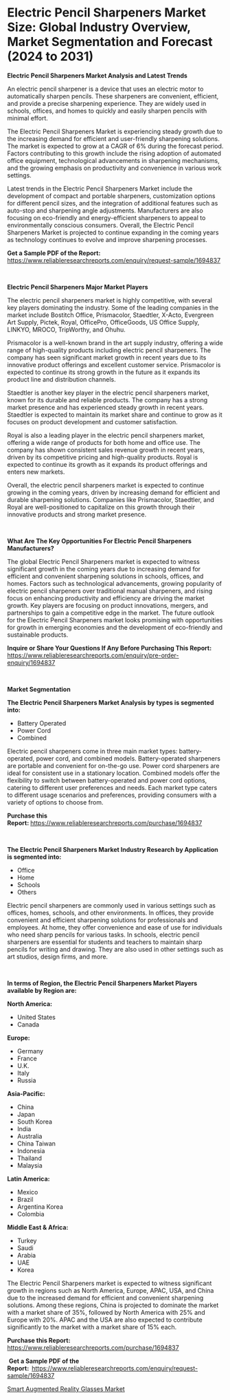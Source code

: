 <p><h1>Electric Pencil Sharpeners Market Size: Global Industry Overview, Market Segmentation and Forecast (2024 to 2031)</h1></p><p><strong>Electric Pencil Sharpeners Market Analysis and Latest Trends</strong></p>
<p><p>An electric pencil sharpener is a device that uses an electric motor to automatically sharpen pencils. These sharpeners are convenient, efficient, and provide a precise sharpening experience. They are widely used in schools, offices, and homes to quickly and easily sharpen pencils with minimal effort.</p><p>The Electric Pencil Sharpeners Market is experiencing steady growth due to the increasing demand for efficient and user-friendly sharpening solutions. The market is expected to grow at a CAGR of 6% during the forecast period. Factors contributing to this growth include the rising adoption of automated office equipment, technological advancements in sharpening mechanisms, and the growing emphasis on productivity and convenience in various work settings.</p><p>Latest trends in the Electric Pencil Sharpeners Market include the development of compact and portable sharpeners, customization options for different pencil sizes, and the integration of additional features such as auto-stop and sharpening angle adjustments. Manufacturers are also focusing on eco-friendly and energy-efficient sharpeners to appeal to environmentally conscious consumers. Overall, the Electric Pencil Sharpeners Market is projected to continue expanding in the coming years as technology continues to evolve and improve sharpening processes.</p></p>
<p><strong>Get a Sample PDF of the Report:&nbsp;</strong> <a href="https://www.reliableresearchreports.com/enquiry/request-sample/1694837">https://www.reliableresearchreports.com/enquiry/request-sample/1694837</a></p>
<p>&nbsp;</p>
<p><strong>Electric Pencil Sharpeners Major Market Players</strong></p>
<p><p>The electric pencil sharpeners market is highly competitive, with several key players dominating the industry. Some of the leading companies in the market include Bostitch Office, Prismacolor, Staedtler, X-Acto, Evergreen Art Supply, Pictek, Royal, OfficePro, OfficeGoods, US Office Supply, LINKYO, MROCO, TripWorthy, and Ohuhu.</p><p>Prismacolor is a well-known brand in the art supply industry, offering a wide range of high-quality products including electric pencil sharpeners. The company has seen significant market growth in recent years due to its innovative product offerings and excellent customer service. Prismacolor is expected to continue its strong growth in the future as it expands its product line and distribution channels.</p><p>Staedtler is another key player in the electric pencil sharpeners market, known for its durable and reliable products. The company has a strong market presence and has experienced steady growth in recent years. Staedtler is expected to maintain its market share and continue to grow as it focuses on product development and customer satisfaction.</p><p>Royal is also a leading player in the electric pencil sharpeners market, offering a wide range of products for both home and office use. The company has shown consistent sales revenue growth in recent years, driven by its competitive pricing and high-quality products. Royal is expected to continue its growth as it expands its product offerings and enters new markets.</p><p>Overall, the electric pencil sharpeners market is expected to continue growing in the coming years, driven by increasing demand for efficient and durable sharpening solutions. Companies like Prismacolor, Staedtler, and Royal are well-positioned to capitalize on this growth through their innovative products and strong market presence.</p></p>
<p>&nbsp;</p>
<p><strong>What Are The Key Opportunities For Electric Pencil Sharpeners Manufacturers?</strong></p>
<p><p>The global Electric Pencil Sharpeners market is expected to witness significant growth in the coming years due to increasing demand for efficient and convenient sharpening solutions in schools, offices, and homes. Factors such as technological advancements, growing popularity of electric pencil sharpeners over traditional manual sharpeners, and rising focus on enhancing productivity and efficiency are driving the market growth. Key players are focusing on product innovations, mergers, and partnerships to gain a competitive edge in the market. The future outlook for the Electric Pencil Sharpeners market looks promising with opportunities for growth in emerging economies and the development of eco-friendly and sustainable products.</p></p>
<p><strong>Inquire or Share Your Questions If Any Before Purchasing This Report:</strong> <a href="https://www.reliableresearchreports.com/enquiry/pre-order-enquiry/1694837">https://www.reliableresearchreports.com/enquiry/pre-order-enquiry/1694837</a></p>
<p>&nbsp;</p>
<p><strong>Market Segmentation</strong></p>
<p><strong>The Electric Pencil Sharpeners Market Analysis by types is segmented into:</strong></p>
<p><ul><li>Battery Operated</li><li>Power Cord</li><li>Combined</li></ul></p>
<p><p>Electric pencil sharpeners come in three main market types: battery-operated, power cord, and combined models. Battery-operated sharpeners are portable and convenient for on-the-go use. Power cord sharpeners are ideal for consistent use in a stationary location. Combined models offer the flexibility to switch between battery-operated and power cord options, catering to different user preferences and needs. Each market type caters to different usage scenarios and preferences, providing consumers with a variety of options to choose from.</p></p>
<p><strong>Purchase this Report:&nbsp;</strong><a href="https://www.reliableresearchreports.com/purchase/1694837">https://www.reliableresearchreports.com/purchase/1694837</a></p>
<p>&nbsp;</p>
<p><strong>The Electric Pencil Sharpeners Market Industry Research by Application is segmented into:</strong></p>
<p><ul><li>Office</li><li>Home</li><li>Schools</li><li>Others</li></ul></p>
<p><p>Electric pencil sharpeners are commonly used in various settings such as offices, homes, schools, and other environments. In offices, they provide convenient and efficient sharpening solutions for professionals and employees. At home, they offer convenience and ease of use for individuals who need sharp pencils for various tasks. In schools, electric pencil sharpeners are essential for students and teachers to maintain sharp pencils for writing and drawing. They are also used in other settings such as art studios, design firms, and more.</p></p>
<p>&nbsp;</p>
<p><strong>In terms of Region, the Electric Pencil Sharpeners Market Players available by Region are:</strong></p>
<p>
    <p> <strong> North America: </strong>
        <ul>
            <li>United States</li>
            <li>Canada</li>
        </ul>
        </p> 
    <p> <strong> Europe: </strong>
        <ul>
            <li>Germany</li>
            <li>France</li>
            <li>U.K.</li>
            <li>Italy</li>
            <li>Russia</li>
        </ul>
        </p> 
    <p> <strong> Asia-Pacific: </strong>
        <ul>
            <li>China</li>
            <li>Japan</li>
            <li>South Korea</li>
            <li>India</li>
            <li>Australia</li>
            <li>China Taiwan</li>
            <li>Indonesia</li>
            <li>Thailand</li>
            <li>Malaysia</li>
        </ul>
        </p> 
    <p> <strong> Latin America: </strong>
        <ul>
            <li>Mexico</li>
            <li>Brazil</li>
            <li>Argentina Korea</li>
            <li>Colombia</li>
        </ul>
        </p> 
    <p> <strong> Middle East & Africa: </strong>
        <ul>
            <li>Turkey</li>
            <li>Saudi</li>
            <li>Arabia</li>
            <li>UAE</li>
            <li>Korea</li>
        </ul>
    </p>
    </p>
<p><p>The Electric Pencil Sharpeners market is expected to witness significant growth in regions such as North America, Europe, APAC, USA, and China due to the increased demand for efficient and convenient sharpening solutions. Among these regions, China is projected to dominate the market with a market share of 35%, followed by North America with 25% and Europe with 20%. APAC and the USA are also expected to contribute significantly to the market with a market share of 15% each.</p></p>
<p><strong>Purchase this Report: </strong><a href="https://www.reliableresearchreports.com/purchase/1694837">https://www.reliableresearchreports.com/purchase/1694837</a></p>
<p>&nbsp;<strong>Get a Sample PDF of the Report:&nbsp;&nbsp;</strong><a href="https://www.reliableresearchreports.com/enquiry/request-sample/1694837">https://www.reliableresearchreports.com/enquiry/request-sample/1694837</a></p>
<p><strong></strong></p>
<p><p><a href="https://github.com/mabutironaldo/Market-Research-Report-List-3/blob/main/smart-augmented-reality-glasses-market.md">Smart Augmented Reality Glasses Market</a></p></p>